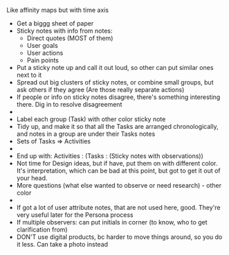 Like affinity maps but with time axis

* Get a biggg sheet of paper
* Sticky notes with info from notes:
	* Direct quotes (MOST of them)
	* User goals
	* User actions
	* Pain points
* Put a sticky note up and call it out loud, so other can put similar ones next to it
* Spread out big clusters of sticky notes, or combine small groups, but ask others if they agree (Are those really separate actions)
* If people or info on sticky notes disagree, there's something interesting there. Dig in to resolve disagreement
* 
* Label each group (Task) with other color sticky note
* Tidy up, and make it so that all the Tasks are arranged chronologically, and notes in a group are under their Tasks notes
* Sets of Tasks => Activities
* 
* End up with:   Activities : (Tasks : (Sticky notes with observations))
* Not time for Design ideas, but if have, put them on with different color. It's interpretation, which can be bad at this point, but got to get it out of your head.
* More questions (what else wanted to observe or need research) - other color
* 
* If got a lot of user attribute notes, that are not used here, good. They're very useful later for the Persona process
* If multiple observers: can put initials in corner (to know, who to get clarification from)
* DON'T use digital products, bc harder to move things around, so you do it less. Can take a photo instead